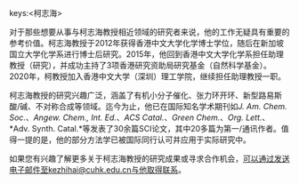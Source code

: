 keys:<柯志海>


对于那些想要从事与柯志海教授相近领域的研究者来说，他的工作无疑具有重要的参考价值。柯志海教授于2012年获得香港中文大学化学博士学位，随后在新加坡国立大学化学系进行博士后研究。2015年，他回到香港中文大学化学系担任助理教授（研究），并成功主持了3项香港研究资助局研究基金（自然科学基金）。2020年，柯教授加入香港中文大学（深圳）理工学院，继续担任助理教授一职。

柯志海教授的研究兴趣广泛，涵盖了有机小分子催化、张力环开环、新型路易斯酸/碱、不对称合成等领域。迄今为止，他已在国际知名学术期刊如*J. Am. Chem. Soc.*、*Angew. Chem., Int. Ed.*、*ACS Catal.*、*Green Chem.*、*Org. Lett.*、*Adv. Synth. Catal.*等发表了30余篇SCI论文，其中20多篇为第一/通讯作者。值得一提的是，他的部分方法学已被国际同行认可并应用于实际研究中。

如果您有兴趣了解更多关于柯志海教授的研究成果或寻求合作机会，可以通过发送电子邮件至kezhihai@cuhk.edu.cn与他取得联系。